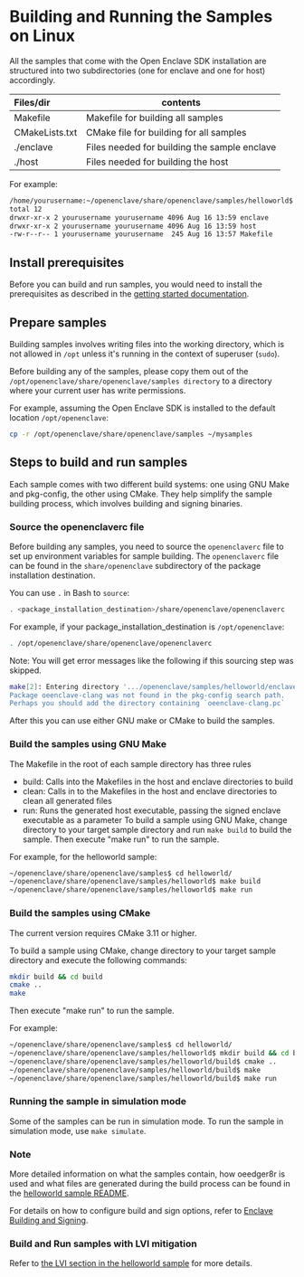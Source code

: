 # Building and Running the Samples on Linux

All the samples that come with the Open Enclave SDK installation are structured into two subdirectories (one for enclave and one for host) accordingly.

| Files/dir        |  contents                                   |
|:-----------------|---------------------------------------------|
| Makefile         | Makefile for building all samples           |
| CMakeLists.txt   | CMake file for building for all samples     |
| ./enclave        | Files needed for building the sample enclave|
| ./host           | Files needed for building the host          |

For example:

```bash
/home/yourusername:~/openenclave/share/openenclave/samples/helloworld$ ls -l
total 12
drwxr-xr-x 2 yourusername yourusername 4096 Aug 16 13:59 enclave
drwxr-xr-x 2 yourusername yourusername 4096 Aug 16 13:59 host
-rw-r--r-- 1 yourusername yourusername  245 Aug 16 13:57 Makefile
```

## Install prerequisites

Before you can build and run samples, you would need to install the prerequisites as described in the [getting started documentation](https://github.com/openenclave/openenclave/tree/master/docs/GettingStartedDocs).

## Prepare samples

Building samples involves writing files into the working directory, which is not allowed in `/opt` unless it's running in the context of superuser (`sudo`).

Before building any of the samples, please copy them out of the `/opt/openenclave/share/openenclave/samples directory` to a directory where your current user has write permissions.

For example, assuming the Open Enclave SDK is installed to the default location `/opt/openenclave`:

```bash
cp -r /opt/openenclave/share/openenclave/samples ~/mysamples
```

## Steps to build and run samples

Each sample comes with two different build systems: one using GNU Make and pkg-config, the other using CMake. They help simplify the sample building process, which involves building and signing
binaries.

### Source the openenclaverc file

Before building any samples, you need to source the `openenclaverc` file to set up environment variables for sample building. The `openenclaverc` file can be found in the `share/openenclave` subdirectory of the package installation destination.

You can use `.` in Bash to `source`:

```bash
. <package_installation_destination>/share/openenclave/openenclaverc
```

For example, if your package_installation_destination is `/opt/openenclave`:

```bash
. /opt/openenclave/share/openenclave/openenclaverc
```

Note: You will get error messages like the following if this sourcing step was skipped.

```sh
make[2]: Entering directory '.../openenclave/samples/helloworld/enclave`
Package oeenclave-clang was not found in the pkg-config search path.
Perhaps you should add the directory containing `oeenclave-clang.pc`
```

After this you can use either GNU make or CMake to build the samples.

### Build the samples using GNU Make

The Makefile in the root of each sample directory has three rules

- build: Calls into the Makefiles in the host and enclave directories to build
- clean: Calls in to the Makefiles in the host and enclave directories to clean all generated files
- run: Runs the generated host executable, passing the signed enclave executable as a parameter
To build a sample using GNU Make, change directory to your target sample directory and run `make build` to build the sample.
Then execute "make run" to run the sample.

For example, for the helloworld sample:

```bash
~/openenclave/share/openenclave/samples$ cd helloworld/
~/openenclave/share/openenclave/samples/helloworld$ make build
~/openenclave/share/openenclave/samples/helloworld$ make run
```

### Build the samples using CMake
The current version requires CMake 3.11 or higher. 

To build a sample using CMake, change directory to your target sample directory and execute the following commands:

```bash
mkdir build && cd build
cmake ..
make
```

Then execute "make run" to run the sample.

For example:

```bash
~/openenclave/share/openenclave/samples$ cd helloworld/
~/openenclave/share/openenclave/samples/helloworld$ mkdir build && cd build
~/openenclave/share/openenclave/samples/helloworld/build$ cmake ..
~/openenclave/share/openenclave/samples/helloworld/build$ make
~/openenclave/share/openenclave/samples/helloworld/build$ make run
```

### Running the sample in simulation mode

Some of the samples can be run in simulation mode. To run the sample in simulation mode, use `make simulate`.

### Note

More detailed information on what the samples contain, how oeedger8r is used and what files are generated during the build process can be found in the [helloworld sample README](helloworld/README.md).

For details on how to configure build and sign options, refer to [Enclave Building and Signing](https://github.com/openenclave/openenclave/blob/master/docs/GettingStartedDocs/buildandsign.md).

### Build and Run samples with LVI mitigation

Refer to [the LVI section in the helloworld sample](helloworld/README.md#build-and-run-with-lvi-mitigation) for more details.
